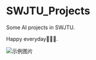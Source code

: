 # SWJTU_Projects
Some AI projects in SWJTU.

Happy everyday🧑🏻‍💻.



<img src="https://img.mp.itc.cn/q_70,c_zoom,w_640/upload/20170710/99dd9ce4ba9244df912e4625fa506d99_th.jpg" alt="示例图片">
